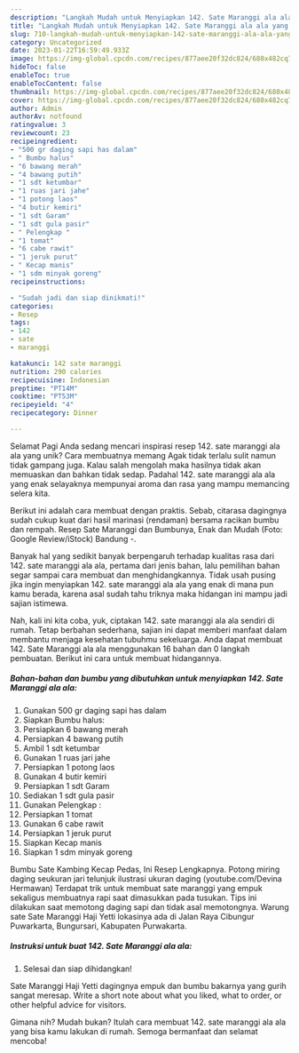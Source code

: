 ```yaml
---
description: "Langkah Mudah untuk Menyiapkan 142. Sate Maranggi ala ala yang Lezat Sekali, Lezat"
title: "Langkah Mudah untuk Menyiapkan 142. Sate Maranggi ala ala yang Lezat Sekali, Lezat"
slug: 710-langkah-mudah-untuk-menyiapkan-142-sate-maranggi-ala-ala-yang-lezat-sekali-lezat
category: Uncategorized
date: 2023-01-22T16:59:49.933Z
image: https://img-global.cpcdn.com/recipes/877aee20f32dc824/680x482cq70/142-sate-maranggi-ala-ala-foto-resep-utama.jpg
hideToc: false
enableToc: true
enableTocContent: false
thumbnail: https://img-global.cpcdn.com/recipes/877aee20f32dc824/680x482cq70/142-sate-maranggi-ala-ala-foto-resep-utama.jpg
cover: https://img-global.cpcdn.com/recipes/877aee20f32dc824/680x482cq70/142-sate-maranggi-ala-ala-foto-resep-utama.jpg
author: Admin
authorAv: notfound
ratingvalue: 3
reviewcount: 23
recipeingredient:
- "500 gr daging sapi has dalam"
- " Bumbu halus"
- "6 bawang merah"
- "4 bawang putih"
- "1 sdt ketumbar"
- "1 ruas jari jahe"
- "1 potong laos"
- "4 butir kemiri"
- "1 sdt Garam"
- "1 sdt gula pasir"
- " Pelengkap "
- "1 tomat"
- "6 cabe rawit"
- "1 jeruk purut"
- " Kecap manis"
- "1 sdm minyak goreng"
recipeinstructions:

- "Sudah jadi dan siap dinikmati!"
categories:
- Resep
tags:
- 142
- sate
- maranggi

katakunci: 142 sate maranggi 
nutrition: 290 calories
recipecuisine: Indonesian
preptime: "PT14M"
cooktime: "PT53M"
recipeyield: "4"
recipecategory: Dinner

---
```



Selamat Pagi Anda sedang mencari inspirasi resep 142. sate maranggi ala ala yang unik? Cara membuatnya memang Agak tidak terlalu sulit namun tidak gampang juga. Kalau salah mengolah maka hasilnya tidak akan memuaskan dan bahkan tidak sedap. Padahal 142. sate maranggi ala ala yang enak selayaknya mempunyai aroma dan rasa yang mampu memancing selera kita.


Berikut ini adalah cara membuat dengan praktis. Sebab, citarasa dagingnya sudah cukup kuat dari hasil marinasi (rendaman) bersama racikan bumbu dan rempah. Resep Sate Maranggi dan Bumbunya, Enak dan Mudah (Foto: Google Review/iStock) Bandung -.

Banyak hal yang sedikit banyak berpengaruh terhadap kualitas rasa dari 142. sate maranggi ala ala, pertama dari jenis bahan, lalu pemilihan bahan segar sampai cara membuat dan menghidangkannya. Tidak usah pusing jika ingin menyiapkan 142. sate maranggi ala ala yang enak di mana pun kamu berada, karena asal sudah tahu triknya maka hidangan ini mampu jadi sajian istimewa.


Nah, kali ini kita coba, yuk, ciptakan 142. sate maranggi ala ala sendiri di rumah. Tetap berbahan sederhana, sajian ini dapat memberi manfaat dalam membantu menjaga kesehatan tubuhmu sekeluarga. Anda dapat membuat 142. Sate Maranggi ala ala menggunakan 16 bahan dan 0 langkah pembuatan. Berikut ini cara untuk membuat hidangannya.

<!--inarticleads1-->

##### Bahan-bahan dan bumbu yang dibutuhkan untuk menyiapkan 142. Sate Maranggi ala ala:

1. Gunakan 500 gr daging sapi has dalam
1. Siapkan  Bumbu halus:
1. Persiapkan 6 bawang merah
1. Persiapkan 4 bawang putih
1. Ambil 1 sdt ketumbar
1. Gunakan 1 ruas jari jahe
1. Persiapkan 1 potong laos
1. Gunakan 4 butir kemiri
1. Persiapkan 1 sdt Garam
1. Sediakan 1 sdt gula pasir
1. Gunakan  Pelengkap :
1. Persiapkan 1 tomat
1. Gunakan 6 cabe rawit
1. Persiapkan 1 jeruk purut
1. Siapkan  Kecap manis
1. Siapkan 1 sdm minyak goreng


Bumbu Sate Kambing Kecap Pedas, Ini Resep Lengkapnya. Potong miring daging seukuran jari telunjuk ilustrasi ukuran daging (youtube.com/Devina Hermawan) Terdapat trik untuk membuat sate maranggi yang empuk sekaligus membuatnya rapi saat dimasukkan pada tusukan. Tips ini dilakukan saat memotong daging sapi dan tidak asal memotongnya. Warung sate Sate Maranggi Haji Yetti lokasinya ada di Jalan Raya Cibungur Puwarkarta, Bungursari, Kabupaten Purwakarta. 

<!--inarticleads2-->

##### Instruksi untuk buat 142. Sate Maranggi ala ala:


1. Selesai dan siap dihidangkan!

Sate Maranggi Haji Yetti dagingnya empuk dan bumbu bakarnya yang gurih sangat meresap. Write a short note about what you liked, what to order, or other helpful advice for visitors. 

Gimana nih? Mudah bukan? Itulah cara membuat 142. sate maranggi ala ala yang bisa kamu lakukan di rumah. Semoga bermanfaat dan selamat mencoba!

